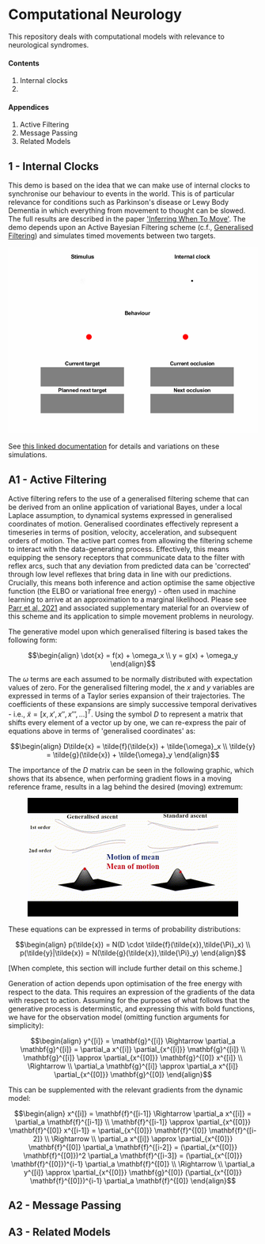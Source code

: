 # Computational Neurology

This repository deals with computational models with relevance to neurological syndromes. 

#### Contents
1. Internal clocks
2.  

#### Appendices
1. Active Filtering
2. Message Passing
3. Related Models

## 1 - Internal Clocks
This demo is based on the idea that we can make use of internal clocks to synchronise our behaviour to events in the world. This is of particular relevance for conditions such as Parkinson's disease or Lewy Body Dementia in which everything from movement to thought can be slowed. The full results are described in the paper <a href="https://www.sciencedirect.com/science/article/pii/S0149763424004536"> 'Inferring When To Move'</a>. The demo depends upon an Active Bayesian Filtering scheme (c.f., <a href="https://en.wikipedia.org/wiki/Generalized_filtering">Generalised Filtering</a>) and simulates timed movements between two targets. 

<img src="Metronomes/Graphics/Animation Default.gif"/>

See <a href="Metronomes/README.md">this linked documentation</a> for details and variations on these simulations.

## A1 - Active Filtering
Active filtering refers to the use of a generalised filtering scheme that can be derived from an online application of variational Bayes, under a local Laplace assumption, to dynamical systems expressed in generalised coordinates of motion. Generalised coordinates effectively represent a timeseries in terms of position, velocity, acceleration, and subsequent orders of motion. The active part comes from allowing the filtering scheme to interact with the data-generating process. Effectively, this means equipping the sensory receptors that communicate data to the filter with reflex arcs, such that any deviation from predicted data can be 'corrected' through low level reflexes that bring data in line with our predictions. Crucially, this means both inference and action optimise the same objective function (the ELBO or variational free energy) - often used in machine learning to arrive at an approximation to a marginal likelihood. Please see <a href = "https://www.ncbi.nlm.nih.gov/pmc/articles/PMC8320263/"> Parr et al, 2021</a> and associated supplementary material for an overview of this scheme and its application to simple movement problems in neurology.

The generative model upon which generalised filtering is based takes the following form:

```math
\begin{align}
\dot{x} = f(x) + \omega_x \\
y = g(x) + \omega_y
\end{align}
```
The $\omega$ terms are each assumed to be normally distributed with expectation values of zero. For the generalised filtering model, the $x$ and $y$ variables are expressed in terms of a Taylor series expansion of their trajectories. The coefficients of these expansions are simply successive temporal derivatives - i.e., $\tilde{x} = [x, x', x'', x''', ...]^T$. Using the symbol $D$ to represent a matrix that shifts every element of a vector up by one, we can re-express the pair of equations above in terms of 'generalised coordinates' as:

```math
\begin{align}
D\tilde{x} = \tilde{f}(\tilde{x}) + \tilde{\omega}_x \\
\tilde{y} = \tilde{g}(\tilde{x}) + \tilde{\omega}_y
\end{align}
```
The importance of the $D$ matrix can be seen in the following graphic, which shows that its absence, when performing gradient flows in a moving reference frame, results in a lag behind the desired (moving) extremum:

<p align="center">
<img src="Graphics/GenCoor.gif"/>
</p>

These equations can be expressed in terms of probability distributions:
```math
\begin{align}
p(\tilde{x}) = N(D \cdot \tilde{f}(\tilde{x}),\tilde{\Pi}_x) \\
p(\tilde{y}|\tilde{x}) = N(\tilde{g}(\tilde{x}),\tilde{\Pi}_y)
\end{align}
```

[When complete, this section will include further detail on this scheme.]


Generation of action depends upon optimisation of the free energy with respect to the data. This requires an expression of the gradients of the data with respect to action. Assuming for the purposes of what follows that the generative process is determinstic, and expressing this with bold functions, we have for the observation model (omitting function arguments for simplicity):

```math
\begin{align}
y^{[i]} = \mathbf{g}^{[i]} \Rightarrow \partial_a \mathbf{g}^{[i]}  = \partial_a x^{[i]} \partial_{x^{[i]}}  \mathbf{g}^{[i]} \\
 \mathbf{g}^{[i]} \approx \partial_{x^{[0]}} \mathbf{g}^{[0]} x^{[i]} \\
\Rightarrow \\
\partial_a \mathbf{g}^{[i]}  \approx \partial_a x^{[i]} \partial_{x^{[0]}}  \mathbf{g}^{[0]}

\end{align}
```
This can be supplemented with the relevant gradients from the dynamic model:

```math
\begin{align}
x^{[i]} = \mathbf{f}^{[i-1]} \Rightarrow \partial_a x^{[i]} = \partial_a \mathbf{f}^{[i-1]} \\
\mathbf{f}^{[i-1]} \approx \partial_{x^{[0]}} \mathbf{f}^{[0]} x^{[i-1]} = \partial_{x^{[0]}} \mathbf{f}^{[0]} \mathbf{f}^{[i-2]} \\
\Rightarrow \\
\partial_a x^{[i]} \approx \partial_{x^{[0]}} \mathbf{f}^{[0]} \partial_a \mathbf{f}^{[i-2]} = (\partial_{x^{[0]}} \mathbf{f}^{[0]})^2 \partial_a \mathbf{f}^{[i-3]} = (\partial_{x^{[0]}} \mathbf{f}^{[0]})^{i-1} \partial_a \mathbf{f}^{[0]} \\
\Rightarrow \\
\partial_a y^{[i]} \approx \partial_{x^{[0]}}  \mathbf{g}^{[0]} (\partial_{x^{[0]}} \mathbf{f}^{[0]})^{i-1} \partial_a \mathbf{f}^{[0]}

\end{align}
```

## A2 - Message Passing

## A3 - Related Models

